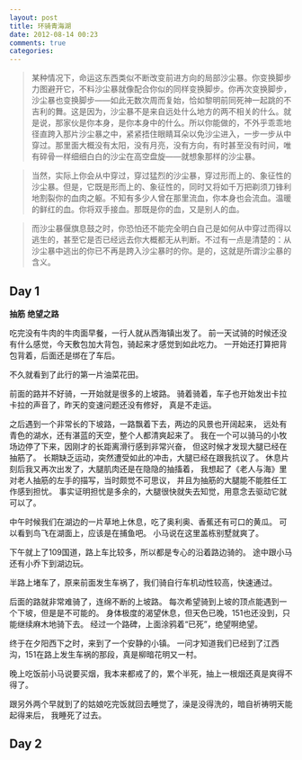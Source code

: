 ```yaml
---
layout: post
title: 环骑青海湖
date: 2012-08-14 00:23
comments: true
categories: 
---
```


> 某种情况下，命运这东西类似不断改变前进方向的局部沙尘暴。你变换脚步力图避开它，不料沙尘暴就像配合你似的同样变换脚步。你再次变换脚步，沙尘暴也变换脚步——如此无数次周而复始，恰如黎明前同死神一起跳的不吉利的舞。这是因为，沙尘暴不是来自远处什么地方的两不相关的什么。就是说，那家伙是你本身，是你本身中的什么。所以你能做的，不外乎乖乖地径直跨入那片沙尘暴之中，紧紧捂住眼睛耳朵以免沙尘进入，一步一步从中穿过。那里面大概没有太阳，没有月亮，没有方向，有时甚至没有时间，唯有碎骨一样细细白白的沙尘在高空盘旋——就想象那样的沙尘暴。

> 当然，实际上你会从中穿过，穿过猛烈的沙尘暴，穿过形而上的、象征性的沙尘暴。但是，它既是形而上的、象征性的，同时又将如千万把剃须刀锋利地割裂你的血肉之躯。不知有多少人曾在那里流血，你本身也会流血。温暖的鲜红的血。你将双手接血。那既是你的血，又是别人的血。

> 而沙尘暴偃旗息鼓之时，你恐怕还不能完全明白自己是如何从中穿过而得以逃生的，甚至它是否已经远去你大概都无从判断。不过有一点是清楚的：从沙尘暴中逃出的你已不再是跨入沙尘暴时的你。是的，这就是所谓沙尘暴的含义。

Day 1
-----

**抽筋** **绝望之路**

吃完没有牛肉的牛肉面早餐，一行人就从西海镇出发了。
前一天试骑的时候还没有什么感觉，今天敷包加大背包，骑起来才感觉到如此吃力。
一开始还打算把背包背着，后面还是绑在了车后。

不久就看到了此行的第一片油菜花田。

前面的路并不好骑，一开始就是很多的上坡路。
骑着骑着，车子也开始发出卡拉卡拉的声音了，昨天的变速问题还没有修好，
真是不走运。

之后遇到一个非常长的下坡路，一路飘着下去，两边的风景也开阔起来，
远处有青色的湖水，还有湛蓝的天空，整个人都清爽起来了。
我在一个可以骑马的小牧场边停了下来，因刚才的长距离滑行感到非常兴奋，
但这时候才发现大腿已经在抽筋了。
长期缺乏运动，突然遭受如此的冲击，大腿已经在跟我抗议了。
休息片刻后我又再次出发了，大腿肌肉还是在隐隐的抽搐着，
我想起了《老人与海》里对老人抽筋的左手的描写，当时颇觉不可思议，
并且为抽筋的大腿能不能胜任工作感到担忧。
事实证明担忧是多余的，大腿很快就失去知觉，用意念去驱动它就可以了。

中午时候我们在湖边的一片草地上休息，吃了奥利奥、香蕉还有可口的黄瓜。
可以看到鸟飞在湖面上，应该是在捕鱼吧。
小马说在这里盖栋别墅就爽了。

下午就上了109国道，路上车比较多，所以都是专心的沿着路边骑的。
途中跟小马还有小乔下到湖边玩。

半路上堵车了，原来前面发生车祸了，我们骑自行车机动性较高，快速通过。

后面的路就非常难骑了，连绵不断的上坡路。
每次希望骑到上坡的顶点能遇到一个下坡，但是是不可能的。
身体极度的渴望休息，但天色已晚，151也还没到，只能继续麻木地骑下去。
经过一个路碑，上面涂鸦着“已死”，绝望啊绝望。

终于在夕阳西下之时，来到了一个安静的小镇。
一问才知道我们已经到了江西沟，151在路上发生车祸的那段，真是柳暗花明又一村。

晚上吃饭前小马说要买烟，我本来都戒了的，累个半死，抽上一根烟还真是爽得不得了。

跟另外两个早就到了的姑娘吃完饭就回去睡觉了，澡是没得洗的，暗自祈祷明天能起得来后，
我睡死了过去。

Day 2
-----


